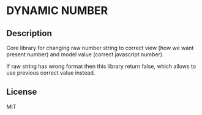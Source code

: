 # DYNAMIC NUMBER

## Description

Core library for changing raw number string to correct view (how we want present number) and model value (correct javascript number).

If raw string has wrong format then this library return false, which allows to use previous correct value instead.

## License

MIT
